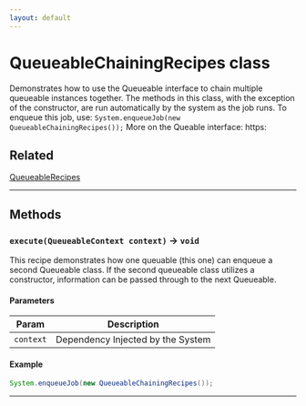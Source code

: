 ```yaml
---
layout: default
---
```

# QueueableChainingRecipes class

Demonstrates how to use the Queueable interface to chain multiple queueable instances together. The methods in this class, with the exception of the constructor, are run automatically by the system as the job runs. To enqueue this job, use: `System.enqueueJob(new QueueableChainingRecipes());` More on the Queable interface: https:

## Related

[QueueableRecipes](https://github.com/trailheadapps/apex-recipes/wiki/QueueableRecipes.md)

---
## Methods
### `execute(QueueableContext context)` → `void`

This recipe demonstrates how one queuable (this one) can enqueue a second Queueable class. If the second queueable class utilizes a constructor, information can be passed through to the next Queueable.

#### Parameters
|Param|Description|
|-----|-----------|
|`context` |  Dependency Injected by the System |

#### Example
```java
System.enqueueJob(new QueueableChainingRecipes());
```

---

